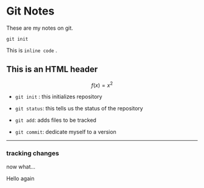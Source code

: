 # Git Notes

These are my notes on git. 

```
git init
```
This is `inline code` .

<h2> This is an HTML header </h2>

$$f(x) = x^2 $$


* `git init` : this initializes repository


* `git status`: this tells us the status of the repository

* `git add`: adds files to be tracked
* `git commit`: dedicate myself to a version

----

### tracking changes

now what...

Hello again





